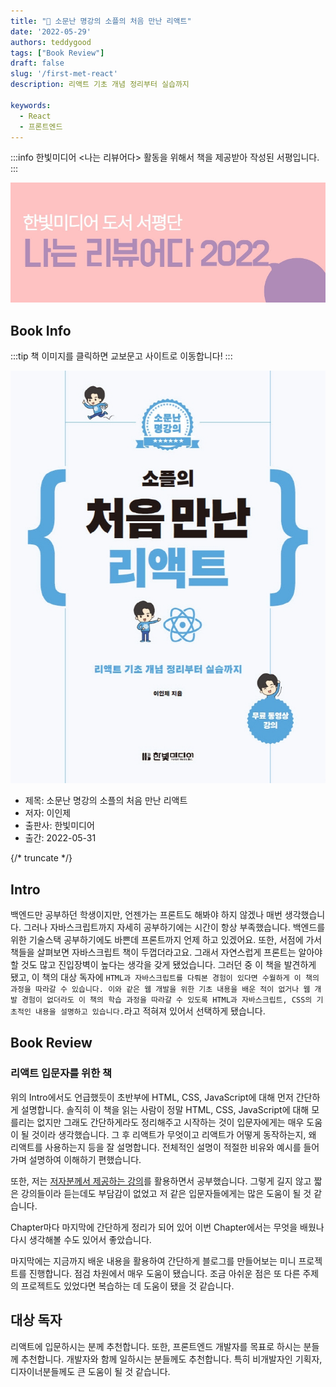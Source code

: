 ```yaml
---
title: "📖 소문난 명강의 소플의 처음 만난 리액트"
date: '2022-05-29'
authors: teddygood
tags: ["Book Review"]
draft: false
slug: '/first-met-react'
description: 리액트 기초 개념 정리부터 실습까지

keywords:
  - React
  - 프론트엔드
---
```


:::info
한빛미디어 \<나는 리뷰어다\> 활동을 위해서 책을 제공받아 작성된 서평입니다.
:::

![나는 리뷰어다 2022](../assets/I-am-reviewer-2022.jpg)

## Book Info

:::tip
책 이미지를 클릭하면 교보문고 사이트로 이동합니다!
:::

[![책](../assets/review/first-met-react.jpg)](https://www.kyobobook.co.kr/product/detailViewKor.laf?ejkGb=KOR&mallGb=KOR&barcode=9791162245682&orderClick=LAG&Kc=)

- 제목: 소문난 명강의 소플의 처음 만난 리액트
- 저자: 이인제
- 출판사: 한빛미디어
- 출간: 2022-05-31

{/* truncate */}

## Intro

백엔드만 공부하던 학생이지만, 언젠가는 프론트도 해봐야 하지 않겠나 매번 생각했습니다. 그러나 자바스크립트까지 자세히 공부하기에는 시간이 항상 부족했습니다. 백엔드를 위한 기술스택 공부하기에도 바쁜데 프론트까지 언제 하고 있겠어요. 또한, 서점에 가서 책들을 살펴보면 자바스크립트 책이 두껍더라고요. 그래서 자연스럽게 프론트는 알아야 할 것도 많고 진입장벽이 높다는 생각을 갖게 됐었습니다. 그러던 중 이 책을 발견하게 됐고, 이 책의 대상 독자에 `HTML과 자바스크립트를 다뤄본 경험이 있다면 수월하게 이 책의 과정을 따라갈 수 있습니다. 이와 같은 웹 개발을 위한 기초 내용을 배운 적이 없거나 웹 개발 경험이 없더라도 이 책의 학습 과정을 따라갈 수 있도록 HTML과 자바스크립트, CSS의 기초적인 내용을 설명하고 있습니다.`라고 적혀져 있어서 선택하게 됐습니다.

## Book Review

### 리액트 입문자를 위한 책

위의 Intro에서도 언급했듯이 초반부에 HTML, CSS, JavaScript에 대해 먼저 간단하게 설명합니다. 솔직히 이 책을 읽는 사람이 정말 HTML, CSS, JavaScript에 대해 모를리는 없지만 그래도 간단하게라도 정리해주고 시작하는 것이 입문자에게는 매우 도움이 될 것이라 생각했습니다. 그 후 리액트가 무엇이고 리액트가 어떻게 동작하는지, 왜 리액트를 사용하는지 등을 잘 설명합니다. 전체적인 설명이 적절한 비유와 예시를 들어가며 설명하여 이해하기 편했습니다.

또한, 저는 [저자분께서 제공하는 강의](https://www.youtube.com/playlist?list=PLo3AHtncM26y0qX58gjc_QrkYlBCzQ2R_)를 활용하면서 공부했습니다. 그렇게 길지 않고 짧은 강의들이라 듣는데도 부담감이 없었고 저 같은 입문자들에게는 많은 도움이 될 것 같습니다.

Chapter마다 마지막에 간단하게 정리가 되어 있어 이번 Chapter에서는 무엇을 배웠나 다시 생각해볼 수도 있어서 좋았습니다.

마지막에는 지금까지 배운 내용을 활용하여 간단하게 블로그를 만들어보는 미니 프로젝트를 진행합니다. 점검 차원에서 매우 도움이 됐습니다. 조금 아쉬운 점은 또 다른 주제의 프로젝트도 있었다면 복습하는 데 도움이 됐을 것 같습니다.

## 대상 독자

리액트에 입문하시는 분께 추천합니다. 또한, 프론트엔드 개발자를 목표로 하시는 분들께 추천합니다. 개발자와 함께 일하시는 분들께도 추천합니다. 특히 비개발자인 기획자, 디자이너분들께도 큰 도움이 될 것 같습니다.